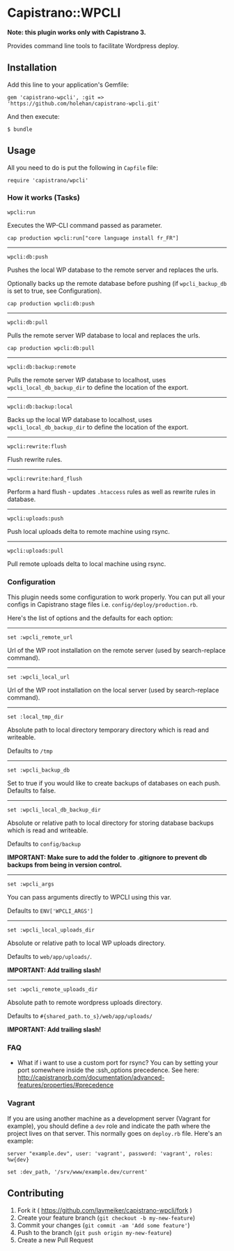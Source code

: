 # Capistrano::WPCLI

**Note: this plugin works only with Capistrano 3.**

Provides command line tools to facilitate Wordpress deploy.

## Installation

Add this line to your application's Gemfile:

    gem 'capistrano-wpcli', :git => 'https://github.com/holehan/capistrano-wpcli.git'

And then execute:

    $ bundle

## Usage

All you need to do is put the following in `Capfile` file:

    require 'capistrano/wpcli'

### How it works (Tasks)

    wpcli:run

Executes the WP-CLI command passed as parameter.

    cap production wpcli:run["core language install fr_FR"]

---

    wpcli:db:push

Pushes the local WP database to the remote server and replaces the urls.

Optionally backs up the remote database before pushing (if `wpcli_backup_db` is set to true, see Configuration).

    cap production wpcli:db:push

---

    wpcli:db:pull

Pulls the remote server WP database to local and replaces the urls.

    cap production wpcli:db:pull

---

    wpcli:db:backup:remote

Pulls the remote server WP database to localhost, uses `wpcli_local_db_backup_dir` to define the location of the export.

---

    wpcli:db:backup:local

Backs up the local WP database to localhost, uses `wpcli_local_db_backup_dir` to define the location of the export.

---

    wpcli:rewrite:flush

Flush rewrite rules.

---

    wpcli:rewrite:hard_flush

Perform a hard flush - updates `.htaccess` rules as well as rewrite rules in database.

---

    wpcli:uploads:push

Push local uploads delta to remote machine using rsync.

---

    wpcli:uploads:pull

Pull remote uploads delta to local machine using rsync.

### Configuration

This plugin needs some configuration to work properly. You can put all your configs in Capistrano stage files i.e. `config/deploy/production.rb`.

Here's the list of options and the defaults for each option:

---

    set :wpcli_remote_url

Url of the WP root installation on the remote server (used by search-replace command).

---

    set :wpcli_local_url

Url of the WP root installation on the local server (used by search-replace command).

---

    set :local_tmp_dir

Absolute path to local directory temporary directory which is read and writeable.

Defaults to `/tmp`

---

    set :wpcli_backup_db

Set to true if you would like to create backups of databases on each push. Defaults to false.

---

    set :wpcli_local_db_backup_dir

Absolute or relative path to local directory for storing database backups which is read and writeable.

Defaults to `config/backup`

**IMPORTANT: Make sure to add the folder to .gitignore to prevent db backups from being in version control.**

---

    set :wpcli_args

You can pass arguments directly to WPCLI using this var.

Defaults to `ENV['WPCLI_ARGS']`

---

    set :wpcli_local_uploads_dir

Absolute or relative path to local WP uploads directory.

Defaults to `web/app/uploads/`.

**IMPORTANT: Add trailing slash!**

---

    set :wpcli_remote_uploads_dir

Absolute path to remote wordpress uploads directory.

Defaults to `#{shared_path.to_s}/web/app/uploads/`

**IMPORTANT: Add trailing slash!**

### FAQ

- What if i want to use a custom port for rsync?
  You can by setting your port somewhere inside the :ssh_options precedence.
  See here: http://capistranorb.com/documentation/advanced-features/properties/#precedence

### Vagrant

If you are using another machine as a development server (Vagrant for example), you should define a `dev` role and indicate the path where the project lives on that server. This normally goes on `deploy.rb` file. Here's an example:

    server "example.dev", user: 'vagrant', password: 'vagrant', roles: %w{dev}

    set :dev_path, '/srv/www/example.dev/current'

## Contributing

1.  Fork it ( https://github.com/lavmeiker/capistrano-wpcli/fork )
2.  Create your feature branch (`git checkout -b my-new-feature`)
3.  Commit your changes (`git commit -am 'Add some feature'`)
4.  Push to the branch (`git push origin my-new-feature`)
5.  Create a new Pull Request
